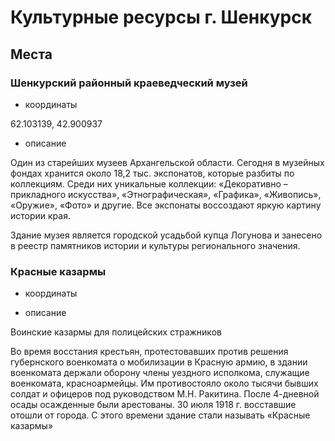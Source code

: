 #  Культурные ресурсы г. Шенкурск

## Места

### Шенкурский районный краеведческий музей

- координаты

62.103139, 42.900937

- описание

Один из старейших музеев Архангельской области. Сегодня в музейных фондах хранится около 18,2 тыс. экспонатов, которые разбиты по коллекциям. Среди них уникальные коллекции: «Декоративно – прикладного искусства», «Этнографическая», «Графика», «Живопись», «Оружие», «Фото» и другие. Все экспонаты воссоздают яркую картину истории края.

Здание музея является городской усадьбой купца Логунова и занесено в реестр памятников истории и культуры регионального значения.

### Красные казармы

- координаты



- описание

Воинские казармы для полицейских стражников

Во время восстания крестьян, протестовавших против решения губернского военкомата о мобилизации в Красную армию, в здании военкомата держали оборону члены уездного исполкома, служащие военкомата, красноармейцы. Им противостояло около тысячи бывших солдат и офицеров под руководством М.Н. Ракитина. После 4-дневной осады осажденные были арестованы. 30 июля 1918 г. восставшие отошли от города. С этого времени здание стали называть «Красные казармы»
